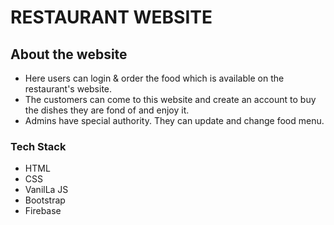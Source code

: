 # RESTAURANT WEBSITE

## About the website
- Here users can login & order the food which is available on the restaurant's website.
- The customers can come to this website and create an account to buy the dishes they are fond of and enjoy it.
- Admins have special authority. They can update and change food menu.

### Tech Stack
- HTML
- CSS
- VanilLa JS
- Bootstrap
- Firebase